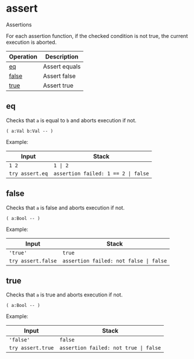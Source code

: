 # assert

<!-- eval: import assert -->

Assertions

For each assertion function, if the checked condition is not true, the current execution is aborted.

<!-- index -->

| Operation             | Description
|-----------------------|-----------------------
| [eq](#eq)             | Assert equals
| [false](#false)       | Assert false
| [true](#true)         | Assert true


## eq

Checks that `a` is equal to `b` and aborts execution if not.

    ( a:Val b:Val -- )

Example:

<!-- test: eq -->

| Input           | Stack
|-----------------|-------------
| `1 2`           | `1 \| 2`
| `try assert.eq` | `assertion failed: 1 == 2 \| false`


## false

Checks that `a` is false and aborts execution if not.

    ( a:Bool -- )

Example:

<!-- test: false -->

| Input               | Stack
|---------------------|-------------
| `'true'`            | `true`
| `try assert.false`  | `assertion failed: not false \| false`


## true

Checks that `a` is true and aborts execution if not.

    ( a:Bool -- )

Example:

<!-- test: true -->

| Input              | Stack
|--------------------|-------------
| `'false'`          | `false`
| `try assert.true`  | `assertion failed: not true \| false`



